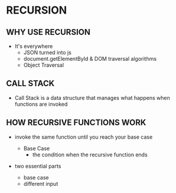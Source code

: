 # RECURSION

## WHY USE RECURSION

- It's everywhere
  - JSON turned into js
  - document.getElementById & DOM traversal algorithms
  - Object Traversal

## CALL STACK

- Call Stack is a data structure that manages what happens when functions are invoked

## HOW RECURSIVE FUNCTIONS WORK

- invoke the same function until you reach your base case

  - Base Case
    - the condition when the recursive function ends

- two essential parts
  - base case
  - different input
